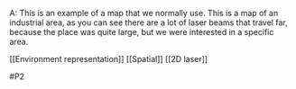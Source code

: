A: This is an example of a map that we normally use. This is a map of an industrial area, as you can see there are a lot of laser beams that travel far, because the place was quite large, but we were interested in a specific area.

[[Environment representation]]
[[Spatial]]
[[2D laser]]

#P2 